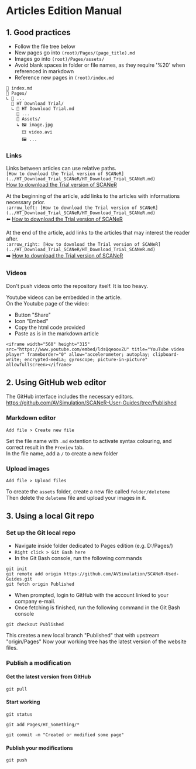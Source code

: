 # Articles Edition Manual

## 1. Good practices

* Follow the file tree below
* New pages go into ```(root)/Pages/(page_title).md```
* Images go into ```(root)/Pages/assets/```
* Avoid blank spaces in folder or file names, as they require '\%20' when referenced in markdown
* Reference new pages in ```(root)/index.md```
```
📄 index.md
📁 Pages/
↳ 📁 ...
  📁 HT Download Trial/
  ↳ 📄 HT Download Trial.md
    📄 ...
    📁 Assets/
    ↳ 🖼️ image.jpg
      🎞️ video.avi
      🖼️ ...
```

### Links

Links between articles can use relative paths.  
`[How to download the Trial version of SCANeR](../HT_Download_Trial_SCANeR/HT_Download_Trial_SCANeR.md)`  
[How to download the Trial version of SCANeR](./Pages/HT_Download_Trial_SCANeR/HT_Download_Trial_SCANeR.md)

At the beginning of the article, add links to the articles with informations necessary prior.  
`:arrow_left: [How to download the Trial version of SCANeR](../HT_Download_Trial_SCANeR/HT_Download_Trial_SCANeR.md)`  
:arrow_left: [How to download the Trial version of SCANeR](./Pages/HT_Download_Trial_SCANeR/HT_Download_Trial_SCANeR.md)

At the end of the article, add links to the articles that may interest the reader after.  
`:arrow_right: [How to download the Trial version of SCANeR](../HT_Download_Trial_SCANeR/HT_Download_Trial_SCANeR.md)`  
:arrow_right: [How to download the Trial version of SCANeR](./Pages/HT_Download_Trial_SCANeR/HT_Download_Trial_SCANeR.md)

### Videos

Don't push videos onto the repository itself. It is too heavy.

Youtube videos can be embedded in the article.  
On the Youtube page of the video:
* Button "Share"
* Icon "Embed"
* Copy the html code provided
* Paste as is in the markdown article

```<iframe width="560" height="315" src="https://www.youtube.com/embed/ldsQqeoovZU" title="YouTube video player" frameborder="0" allow="accelerometer; autoplay; clipboard-write; encrypted-media; gyroscope; picture-in-picture" allowfullscreen></iframe>```

## 2. Using GitHub web editor

The GitHub interface includes the necessary editors.  
https://github.com/AVSimulation/SCANeR-User-Guides/tree/Published

### Markdown editor

```Add file > Create new file```

Set the file name with ```.md``` extention to activate syntax colouring, and correct result in the ```Preview``` tab.  
In the file name, add a ```/``` to create a new folder

### Upload images

```Add file > Upload files```  

To create the ```assets``` folder, create a new file called ```folder/deleteme```  
Then delete the ```deleteme``` file and upload your images in it.

## 3. Using a local Git repo

### Set up the Git local repo

* Navigate inside folder dedicated to Pages edition (e.g. D:/Pages/)
* `Right click > Git Bash here`
* In the Git Bash console, run the following commands
```
git init
git remote add origin https://github.com/AVSimulation/SCANeR-Used-Guides.git
git fetch origin Published
```
* When prompted, login to GitHub with the account linked to your company e-mail.
* Once fetching is finished, run the following command in the Git Bash console
```
git checkout Published
```
This creates a new local branch "Published" that with upstream "origin/Pages"
Now your working tree has the latest version of the website files.

### Publish a modification

#### Get the latest version from GitHub

```
git pull
```

#### Start working
 
```
git status
```
```
git add Pages/HT_Something/*
```
```
git commit -m "Created or modified some page"
```

#### Publish your modifications

```
git push
```
